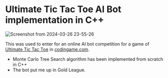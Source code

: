 # Ultimate Tic Tac Toe AI Bot implementation in C++
![Screenshot from 2024-03-26 23-55-26](https://github.com/chanyoungs/Ultimate-Tic-Tac-Toe-CPP/assets/25454478/fb75d560-6e92-4ee7-b4ca-eff76f4c9cc8)

This was used to enter for an online AI bot competition for a game of [Ultimate Tic Tac Toe](https://www.codingame.com/multiplayer/bot-programming/tic-tac-toe) in [codingame.com](https://www.codingame.com).
- Monte Carlo Tree Search algorithm has been implemented from scratch in C++
- The bot put me up in Gold League.

